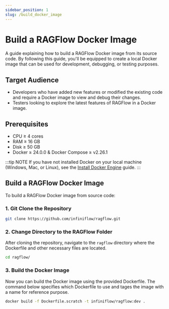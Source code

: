 ```yaml
---
sidebar_position: 1
slug: /build_docker_image
---
```


# Build a RAGFlow Docker Image

A guide explaining how to build a RAGFlow Docker image from its source code. By following this guide, you'll be equipped to create a local Docker image that can be used for development, debugging, or testing purposes.

## Target Audience

- Developers who have added new features or modified the existing code and require a Docker image to view and debug their changes.
- Testers looking to explore the latest features of RAGFlow in a Docker image.

## Prerequisites

- CPU &ge; 4 cores
- RAM &ge; 16 GB
- Disk &ge; 50 GB
- Docker &ge; 24.0.0 & Docker Compose &ge; v2.26.1

:::tip NOTE
If you have not installed Docker on your local machine (Windows, Mac, or Linux), see the [Install Docker Engine](https://docs.docker.com/engine/install/) guide.
:::

## Build a RAGFlow Docker Image

To build a RAGFlow Docker image from source code:

### 1. Git Clone the Repository

```bash
git clone https://github.com/infiniflow/ragflow.git
```

### 2. Change Directory to the RAGFlow Folder

After cloning the repository, navigate to the `ragflow` directory where the Dockerfile and other necessary files are located.

```bash
cd ragflow/
```

### 3. Build the Docker Image

Now you can build the Docker image using the provided Dockerfile. The command below specifies which Dockerfile to use and tages the image with a name for reference purpose.

```bash
docker build -f Dockerfile.scratch -t infiniflow/ragflow:dev .
```